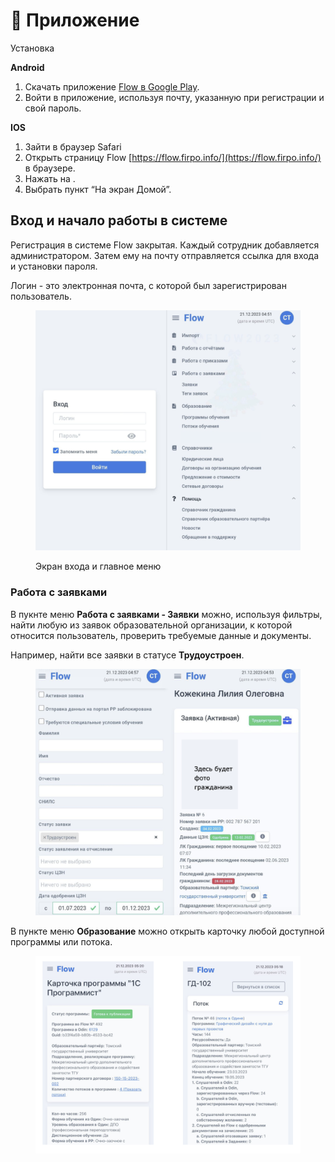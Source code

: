 # 📲 Приложение

&#x20;Установка&#x20;

**Android**

1. Скачать приложение  [Flow в Google Play](https://play.google.com/store/apps/details?id=ru.tgu\_dpo.flow.app\_2023.twa).
2. Войти в приложение, используя почту, указанную при регистрации и свой пароль.

**IOS**

1. Зайти в браузер Safari
2. Открыть страницу Flow [https://flow.firpo.info/](https://flow.firpo.info/) в браузере.
3. Нажать на <img src="https://lh5.googleusercontent.com/-hL7UL4PFy3jAarjhrsbtiD-655-RXpZAVOWMTB17_Sq0iOg64Smrorc8ORGb8KSzuTg8FOGNV4nj8zHjGa5E5nhEtjoi4PNzJNVKzI8--od-mwqxCbcb6--j8pi3dmTjCrocVYZqqQ5TGbs5g" alt="" data-size="line">.&#x20;
4. Выбрать пункт “На экран Домой”.

## Вход и начало работы в системе

Регистрация в системе  Flow закрытая. Каждый сотрудник добавляется администратором. Затем ему на почту отправляется ссылка для входа и установки пароля.

Логин - это электронная почта, с которой был зарегистрирован пользователь.&#x20;

<figure><img src="../.gitbook/assets/image (6).png" alt=""><figcaption><p>Экран входа и главное меню</p></figcaption></figure>

### Работа с заявками

В пукнте меню **Работа с заявками - Заявки** можно, используя фильтры, найти любую из заявок образовательной организации, к которой относится пользователь, проверить требуемые данные и документы.

Например, найти все заявки в статусе **Трудоустроен**.

<figure><img src="../.gitbook/assets/image (3).png" alt=""><figcaption></figcaption></figure>

В пункте меню **Образование** можно открыть карточку любой доступной программы или потока.&#x20;

<figure><img src="../.gitbook/assets/image (4).png" alt=""><figcaption></figcaption></figure>
